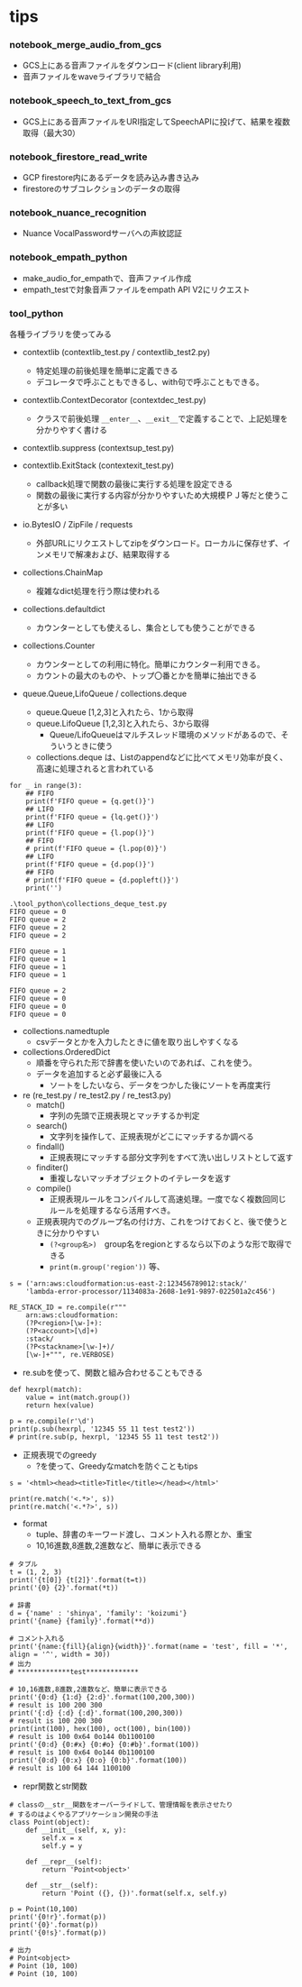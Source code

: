 # tips
### notebook_merge_audio_from_gcs
- GCS上にある音声ファイルをダウンロード(client library利用)
- 音声ファイルをwaveライブラリで結合

### notebook_speech_to_text_from_gcs
- GCS上にある音声ファイルをURI指定してSpeechAPIに投げて、結果を複数取得（最大30）

### notebook_firestore_read_write
- GCP firestore内にあるデータを読み込み書き込み
- firestoreのサブコレクションのデータの取得

### notebook_nuance_recognition
- Nuance VocalPasswordサーバへの声紋認証

### notebook_empath_python
- make_audio_for_empathで、音声ファイル作成
- empath_testで対象音声ファイルをempath API V2にリクエスト

### tool_python
各種ライブラリを使ってみる
- contextlib (contextlib_test.py / contextlib_test2.py)
  - 特定処理の前後処理を簡単に定義できる
  - デコレータで呼ぶこともできるし、with句で呼ぶこともできる。
  
- contextlib.ContextDecorator (contextdec_test.py)
  - クラスで前後処理 ```__enter__```、```__exit__```で定義することで、上記処理を分かりやすく書ける
    
- contextlib.suppress (contextsup_test.py)
- contextlib.ExitStack (contextexit_test.py)
  - callback処理で関数の最後に実行する処理を設定できる
  - 関数の最後に実行する内容が分かりやすいため大規模ＰＪ等だと使うことが多い
- io.BytesIO / ZipFile / requests
  - 外部URLにリクエストしてzipをダウンロード。ローカルに保存せず、インメモリで解凍および、結果取得する
- collections.ChainMap
  - 複雑なdict処理を行う際は使われる
- collections.defaultdict
  - カウンターとしても使えるし、集合としても使うことができる
- collections.Counter
  - カウンターとしての利用に特化。簡単にカウンター利用できる。
  - カウントの最大のものや、トップ〇番とかを簡単に抽出できる
- queue.Queue,LifoQueue / collections.deque
  - queue.Queue [1,2,3]と入れたら、1から取得
  - queue.LifoQueue [1,2,3]と入れたら、3から取得
    - Queue/LifoQueueはマルチスレッド環境のメソッドがあるので、そういうときに使う
  - collections.deque は、Listのappendなどに比べてメモリ効率が良く、高速に処理されると言われている
```
for _ in range(3):
    ## FIFO
    print(f'FIFO queue = {q.get()}')
    ## LIFO
    print(f'FIFO queue = {lq.get()}')
    ## LIFO
    print(f'FIFO queue = {l.pop()}')
    ## FIFO
    # print(f'FIFO queue = {l.pop(0)}')
    ## LIFO
    print(f'FIFO queue = {d.pop()}')
    ## FIFO
    # print(f'FIFO queue = {d.popleft()}')
    print('')
```

```
.\tool_python\collections_deque_test.py
FIFO queue = 0
FIFO queue = 2
FIFO queue = 2
FIFO queue = 2

FIFO queue = 1
FIFO queue = 1
FIFO queue = 1
FIFO queue = 1

FIFO queue = 2
FIFO queue = 0
FIFO queue = 0
FIFO queue = 0
```

- collections.namedtuple
  - csvデータとかを入力したときに値を取り出しやすくなる
- collections.OrderedDict
  - 順番を守られた形で辞書を使いたいのであれば、これを使う。
  - データを追加すると必ず最後に入る
    - ソートをしたいなら、データをつかした後にソートを再度実行
- re (re_test.py / re_test2.py / re_test3.py)
  - match() 
    - 字列の先頭で正規表現とマッチするか判定
  - search()
    - 文字列を操作して、正規表現がどこにマッチするか調べる
  - findall()
    - 正規表現にマッチする部分文字列をすべて洗い出しリストとして返す
  - finditer()
    - 重複しないマッチオブジェクトのイテレータを返す
  - compile()
    - 正規表現ルールをコンパイルして高速処理。一度でなく複数回同じルールを処理するなら活用すべき。
  - 正規表現内でのグループ名の付け方、これをつけておくと、後で使うときに分かりやすい
    - ```(?<group名>)```　group名をregionとするなら以下のような形で取得できる
    - ```print(m.group('region'))``` 等、
    
```
s = ('arn:aws:cloudformation:us-east-2:123456789012:stack/'
    'lambda-error-processor/1134083a-2608-1e91-9897-022501a2c456')

RE_STACK_ID = re.compile(r"""
    arn:aws:cloudformation:
    (?P<region>[\w-]+):
    (?P<account>[\d]+)
    :stack/
    (?P<stackname>[\w-]+)/
    [\w-]+""", re.VERBOSE)
```

  - re.subを使って、関数と組み合わせることもできる
```
def hexrpl(match):
    value = int(match.group())
    return hex(value)

p = re.compile(r'\d')
print(p.sub(hexrpl, '12345 55 11 test test2'))
# print(re.sub(p, hexrpl, '12345 55 11 test test2'))
```
  - 正規表現でのgreedy
    - ?を使って、Greedyなmatchを防ぐこともtips
```
s = '<html><head><title>Title</title></head></html>'

print(re.match('<.*>', s))
print(re.match('<.*?>', s))
```

  - format
    - tuple、辞書のキーワード渡し、コメント入れる際とか、重宝
    - 10,16進数,8進数,2進数など、簡単に表示できる
```
# タプル
t = (1, 2, 3)
print('{t[0]} {t[2]}'.format(t=t))
print('{0} {2}'.format(*t))
```

```
# 辞書
d = {'name' : 'shinya', 'family': 'koizumi'}
print('{name} {family}'.format(**d))
```

```
# コメント入れる
print('{name:{fill}{align}{width}}'.format(name = 'test', fill = '*', align = '^', width = 30))
# 出力
# *************test*************
```

```
# 10,16進数,8進数,2進数など、簡単に表示できる
print('{0:d} {1:d} {2:d}'.format(100,200,300))
# result is 100 200 300
print('{:d} {:d} {:d}'.format(100,200,300))
# result is 100 200 300
print(int(100), hex(100), oct(100), bin(100))
# result is 100 0x64 0o144 0b1100100
print('{0:d} {0:#x} {0:#o} {0:#b}'.format(100))
# result is 100 0x64 0o144 0b1100100
print('{0:d} {0:x} {0:o} {0:b}'.format(100))
# result is 100 64 144 1100100
```

- repr関数とstr関数

```
# classの__str__関数をオーバーライドして、管理情報を表示させたり
# するのはよくやるアプリケーション開発の手法
class Point(object):
    def __init__(self, x, y):
        self.x = x
        self.y = y
    
    def __repr__(self):
        return 'Point<object>'

    def __str__(self):
        return 'Point ({}, {})'.format(self.x, self.y)
    
p = Point(10,100)
print('{0!r}'.format(p))
print('{0}'.format(p))
print('{0!s}'.format(p))

# 出力
# Point<object>
# Point (10, 100)
# Point (10, 100)

```


